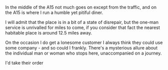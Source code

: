 

In the middle of the A15 not much goes on except from the traffic, and on the A15 is where I run a humble yet pitiful diner. 

I will admit that the place is in a bit of a state of disrepair, but the one-man service is unrivalled for miles to come, if you consider that fact the nearest habitable place is around 12.5 miles away.

On the occasion I do get a lonesome customer I always think they could use some company - and so could I frankly. There's a mysterious allure about the individual man or woman who stops here, unaccompanied on a journey.

I'd take their order